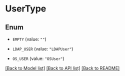# UserType

## Enum


* `EMPTY` (value: `""`)

* `LDAP_USER` (value: `"LDAPUser"`)

* `OS_USER` (value: `"OSUser"`)


[[Back to Model list]](../README.md#documentation-for-models) [[Back to API list]](../README.md#documentation-for-api-endpoints) [[Back to README]](../README.md)


